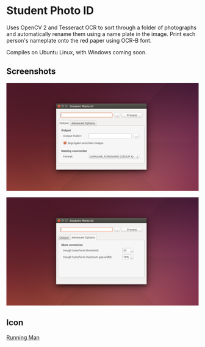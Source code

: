 # Student Photo ID

Uses OpenCV 2 and Tesseract OCR to sort through a folder of photographs and automatically rename them using a name plate in the image. Print each person's nameplate onto the red paper using OCR-B font.

Compiles on Ubuntu Linux, with Windows coming soon.

## Screenshots

![Main Page](images/utility-main-page.png)

![Advanced Settings Page](images/utility-advanced-page.png)

## Icon

[Running Man](https://www.elegantthemes.com/blog/freebie-of-the-week/beautiful-flat-icons-for-free)